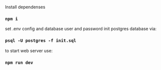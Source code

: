 Install dependenses
### `npm i`
set .env config and database user and password
init postgres database via:
### `psql -U postgres -f init.sql`
to start web server use:
### `npm run dev`